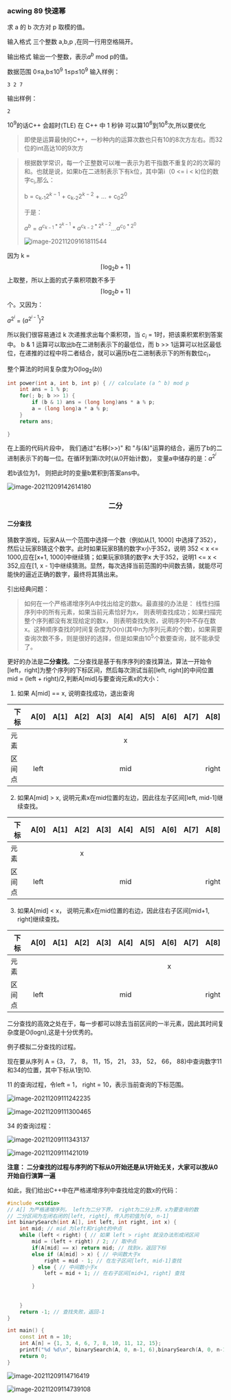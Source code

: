 ### acwing 89 快速幂

求 a 的 b 次方对 p 取模的值。

输入格式
三个整数 a,b,p ,在同一行用空格隔开。

输出格式
输出一个整数，表示$a^b$ mod p的值。

数据范围
0≤a,b≤$10^9$ 
1≤p≤$10^9$
输入样例：

```
3 2 7
```

输出样例：

```
2
```

$10^9$的话C++ 会超时(TLE) 在 C++ 中 1 秒钟 可以算$10^6$到$10^8$次,所以要优化

>   即使是运算最快的C++，一秒种内的运算次数也只有10的8次方左右。而32位的int高达10的9次方





> 根据数学常识，每一个正整数可以唯一表示为若干指数不重复的2的次幂的和。也就是说，如果b在二进制表示下有k位，其中第i（0 <= i < k)位的数字c<sub>i</sub>,那么：
>
> b = c<sub>k-1</sub>$2^{k-1}$ + c<sub>k-2</sub>$2^{k-2}$ + ... + c<sub>0</sub>$2^0$
>
> 于是：
>
> $a^b$ = $a^{c_{k-1}*2^{k-1}}$ *  $a^{c_{k-2}*2^{k-2}}$*...*$a^{c_{0}*2^{0}}$
>
> 
>
> ![image-20211209161811544](C:\Users\DEMO\AppData\Roaming\Typora\typora-user-images\image-20211209161811544.png)

因为 k = $$\lceil\log_2{b+1}\rceil$$ 上取整，所以上面的式子乘积项数不多于 $$\lceil\log_2{b+1}\rceil$$个。又因为：

$a^{2^i}$ = $({a^{2^{i-1}}})^2$

所以我们很容易通过 k 次递推求出每个乘积项，当 $c_i$ = 1时，把该乘积累积到答案中。  b & 1 运算可以取出b在二进制表示下的最低位，而 b >> 1运算可以社区最低位，在递推的过程中将二者结合，就可以遍历b在二进制表示下的所有数位$c_i$，

整个算法的时间复杂度为O($\log_2(b)$)

``` cpp
int power(int a, int b, int p) { // calculate (a ^ b) mod p
    int ans = 1 % p;
    for(; b; b >> 1) {
        if (b & 1) ans = (long long)ans * a % p;
        a = (long long)a * a % p;
    }
    return ans;
    
}
```

在上面的代码片段中， 我们通过"右移(>>)" 和 "与(&)"运算的结合，遍历了b的二进制表示下的每一位。在循环到第i次时(从0开始计数)， 变量a中储存的是：$a^{2^i}$

若b该位为1， 则把此时的变量b累积到答案ans中。

![image-20211209142614180](C:\Users\DEMO\AppData\Roaming\Typora\typora-user-images\image-20211209142614180.png)



### <center>二分</center>

#### 二分查找

猜数字游戏，玩家A从一个范围中选择一个数（例如从[1, 1000] 中选择了352），然后让玩家B猜这个数字。此时如果玩家B猜的数字x小于352，说明 352 < x <= 1000,应在[x+1, 1000]中继续猜；如果玩家B猜的数字x 大于352，说明1 <= x  < 352,应在[1, x - 1]中继续猜测。显然，每次选择当前范围的中间数去猜，就能尽可能快的逼近正确的数字，最终将其猜出来。

引出经典问题：

> 如何在一个严格递增序列A中找出给定的数x。最直接的办法是： 线性扫描序列中的所有元素，如果当前元素恰好为x， 则表明查找成功；如果扫描完整个序列都没有发现给定的数x， 则表明查找失败，说明序列中不存在数x。这种顺序查找的时间复杂度为O(n)(其中n为序列元素的个数)，如果需要查询次数不多，则是很好的选择，但是如果由$10^5$个数要查询，就不能承受了。

更好的办法是**二分查找**。二分查找是基于有序序列的查找算法，算法一开始令[left，right]为整个序列的下标区间，然后每次测试当前[left, right]的中间位置mid = (left + right)/2,判断A[mid]与要查询元素x的大小：

1. 如果 A[mid] == x, 说明查找成功，退出查询

| 下标 |   A[0]   |    A[1]  |   A[2]   |   A[3]   |   A[4]   |   A[5]   |  A[6]   |    A[7]  |   A[8]   |
| ---- | :--: | :--: | :--: | :--: | :--: | ---- | :--: | :--: | :--: |
|  元素    |      |      |      |      |   x   |      |      |      |      |
|  区间点    | left |      |      |      | mid |      |      |      | right |

2. 如果A[mid] > x, 说明元素x在mid位置的左边，因此往左子区间[left, mid-1]继续查找。

| 下标   | A[0] | A[1] | A[2] | A[3] | A[4] | A[5] | A[6] | A[7] | A[8]  |
| ------ | :--: | :--: | :--: | :--: | :--: | ---- | :--: | :--: | :---: |
| 元素   |      |      |  x   |      |      |      |      |      |       |
| 区间点 | left |      |      |      | mid  |      |      |      | right |

3. 如果A[mid] < x， 说明元素x在mid位置的右边，因此往右子区间[mid+1, right]继续查找。

| 下标   | A[0] | A[1] | A[2] | A[3] | A[4] | A[5] | A[6] | A[7] | A[8]  |
| ------ | :--: | :--: | :--: | :--: | :--: | ---- | :--: | :--: | :---: |
| 元素   |      |      |      |      |      |      |  x   |      |       |
| 区间点 | left |      |      |      | mid  |      |      |      | right |

二分查找的高效之处在于，每一步都可以除去当前区间的一半元素，因此其时间复杂度是O(logn),这是十分优秀的。

例子模拟二分查找的过程。

现在要从序列 A = {3， 7， 8， 11，15， 21， 33， 52， 66， 88}中查询数字11和34的位置，其中下标从1到10.

11 的查询过程，令left = 1， right = 10，表示当前查询的下标范围。

![image-20211209111242235](C:\Users\DEMO\AppData\Roaming\Typora\typora-user-images\image-20211209111242235.png)

![image-20211209111300465](C:\Users\DEMO\AppData\Roaming\Typora\typora-user-images\image-20211209111300465.png)

34 的查询过程：

![image-20211209111343137](C:\Users\DEMO\AppData\Roaming\Typora\typora-user-images\image-20211209111343137.png)

![image-20211209111421019](C:\Users\DEMO\AppData\Roaming\Typora\typora-user-images\image-20211209111421019.png)

**注意： 二分查找的过程与序列的下标从0开始还是从1开始无关，大家可以按从0开始自行演算一遍**



如此，我们给出C++中在严格递增序列中查找给定的数x的代码：

``` cpp
#include <cstdio>
// A[] 为严格递增序列， left为二分下界， right为二分上界，x为要查询的数
// 二分区间为左闭右闭的[left, right], 传入的初值为[0, n-1]
int binarySearch(int A[], int left, int right, int x) {
    int mid; // mid 为left和right的中点
    while (left < right) { // 如果 left > right 就没办法形成闭区间
        mid = (left + right) / 2; // 取中点
        if(A[mid] == x) return mid; // 找到x，返回下标
        else if (A[mid] > x) { // 中间数大于x
            right = mid - 1; // 在左子区间[left, mid-1]查找
        } else { // 中间数小于x
            left = mid + 1; // 在右子区间[mid+1, right] 查找
            
        }
        
        
    }
    return -1; // 查找失败，返回-1
}

int main() {
    const int n = 10;
    int A[n] = {1, 3, 4, 6, 7, 8, 10, 11, 12, 15};
    printf("%d %d\n", binarySearch(A, 0, n-1, 6),binarySearch(A, 0, n-1, 9));
    return 0;
}


```

![image-20211209114716419](C:\Users\DEMO\AppData\Roaming\Typora\typora-user-images\image-20211209114716419.png)

![image-20211209114739108](C:\Users\DEMO\AppData\Roaming\Typora\typora-user-images\image-20211209114739108.png)

